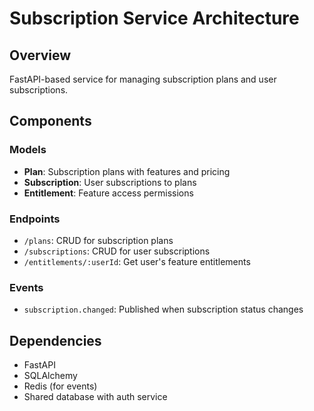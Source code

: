 # Subscription Service Architecture

## Overview

FastAPI-based service for managing subscription plans and user subscriptions.

## Components

### Models

- **Plan**: Subscription plans with features and pricing
- **Subscription**: User subscriptions to plans
- **Entitlement**: Feature access permissions

### Endpoints

- `/plans`: CRUD for subscription plans
- `/subscriptions`: CRUD for user subscriptions
- `/entitlements/:userId`: Get user's feature entitlements

### Events

- `subscription.changed`: Published when subscription status changes

## Dependencies

- FastAPI
- SQLAlchemy
- Redis (for events)
- Shared database with auth service
